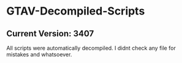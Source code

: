 # GTAV-Decompiled-Scripts
## Current Version: 3407

All scripts were automatically decompiled. I didnt check any file for mistakes and whatsoever.

